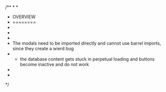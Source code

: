 /**
*
*
* OVERVIEW
* ========
*
*
*
* The modals need to be imported directly and cannot use barrel imports, since they create a wierd bug
*  - the database content gets stuck in perpetual loading and buttons become inactive and do not work
*
*
*/
